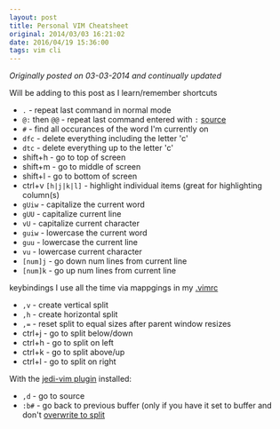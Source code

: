 ```yaml
---
layout: post
title: Personal VIM Cheatsheet
original: 2014/03/03 16:21:02
date: 2016/04/19 15:36:00
tags: vim cli
---
```


_Originally posted on 03-03-2014 and continually updated_

Will be adding to this post as I learn/remember shortcuts

- `.` - repeat last command in normal mode
- `@:` then `@@` - repeat last command entered with `:` [source](http://vim.wikia.com/wiki/Repeat_last_colon_command)
- `#` - find all occurances of the word I'm currently on
- `dfc` - delete everything including the letter 'c'
- `dtc` - delete everything up to the letter 'c'
- shift+h - go to top of screen
- shift+m - go to middle of screen
- shift+l - go to bottom of screen
- ctrl+v `[h|j|k|l]` - highlight individual items (great for highlighting column(s)
- `gUiw` - capitalize the current word
- `gUU` - capitalize current line
- `vU` - capitalize current character
- `guiw` - lowercase the current word
- `guu` - lowercase the current line
- `vu` - lowercase current character
- `[num]j` - go down num lines from current line
- `[num]k` - go up num lines from current line

keybindings I use all the time via mappgings in my [.vimrc](https://github.com/jmeridth/dotfiles/blob/master/vimrc)

- `,v` - create vertical split
- `,h` - create horizontal split
- `,=` - reset split to equal sizes after parent window resizes
- ctrl+j - go to split below/down
- ctrl+h - go to split on left
- ctrl+k - go to split above/up
- ctrl+l - go to split on right

With the [jedi-vim plugin](https://github.com/davidhalter/jedi-vim) installed:

- `,d` - go to source
- `:b#` - go back to previous buffer (only if you have it set to buffer and don't [overwrite to split](https://github.com/davidhalter/jedi-vim#settings)
